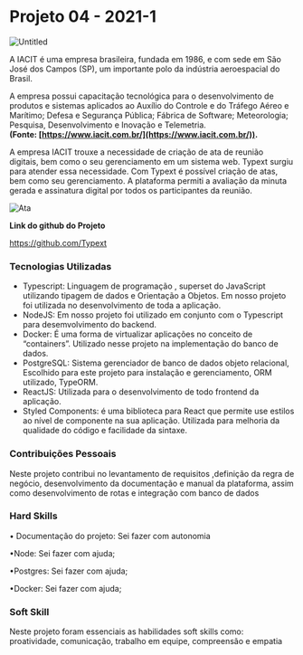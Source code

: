 # Projeto 04 - 2021-1

![Untitled](https://user-images.githubusercontent.com/56441321/142772376-46663cec-158f-4df2-853b-4d78f1f88f95.png)

A IACIT é uma empresa brasileira, fundada em 1986, e com sede em São José dos Campos (SP), um importante polo da indústria aeroespacial do Brasil.

A empresa possui capacitação tecnológica para o desenvolvimento de produtos e sistemas aplicados ao Auxílio do Controle e do Tráfego Aéreo e Marítimo; Defesa e Segurança Pública; Fábrica de Software; Meteorologia; Pesquisa, Desenvolvimento e Inovação e Telemetria. **(Fonte: [https://www.iacit.com.br/](https://www.iacit.com.br/)).**

A empresa IACIT trouxe a necessidade de criação de ata de reunião digitais, bem como o seu gerenciamento em um sistema web.
Typext surgiu para atender essa necessidade.
Com Typext é possível criação de atas, bem como seu gerenciamento. A plataforma permiti a avaliação da minuta gerada  e assinatura digital por todos os participantes da reunião.

![Ata](https://user-images.githubusercontent.com/56441321/142772963-27e868f9-5ee6-406d-b90e-bbae30229389.png)


**Link do github do Projeto**

https://github.com/Typext

### Tecnologias Utilizadas

- Typescript: Linguagem de programação , superset do JavaScript utilizando  tipagem de dados e Orientação a Objetos. Em nosso projeto foi utilizada no desenvolvimento de toda a aplicação.
- NodeJS: Em nosso projeto foi utilizado em conjunto com o Typescript para desemvolvimento do backend.
- Docker: É uma forma de virtualizar aplicações no conceito de “containers”. Utilizado nesse projeto na implementação do banco de dados.
- PostgreSQL: Sistema gerenciador de banco de dados objeto relacional, Escolhido para este projeto para instalação e gerenciamento, ORM utilizado, TypeORM.
- ReactJS: Utilizada para o desenvolvimento de todo frontend da aplicação.
- Styled Components: é uma biblioteca para React que permite use estilos ao nível de componente na sua aplicação. Utilizada para melhoria da qualidade do código e facilidade da sintaxe.

### Contribuições Pessoais

Neste projeto contribui no levantamento de requisitos ,definição da regra de negócio, desenvolvimento da documentação e manual da plataforma, assim como desenvolvimento de rotas e integração com banco de dados

### Hard Skills

• Documentação do projeto: Sei fazer com autonomia

•Node: Sei fazer com ajuda;

•Postgres: Sei fazer com ajuda;

•Docker: Sei fazer com ajuda;

### Soft Skill

Neste projeto foram essenciais as habilidades soft skills como:  proatividade, comunicação, trabalho em equipe, compreensão e empatia
